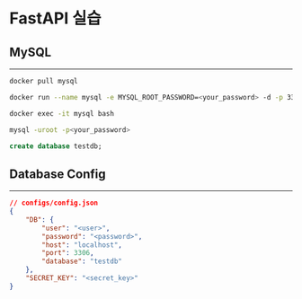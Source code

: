 # FastAPI 실습

## MySQL
---

```bash
docker pull mysql

docker run --name mysql -e MYSQL_ROOT_PASSWORD=<your_password> -d -p 3306:3306 mysql

docker exec -it mysql bash

mysql -uroot -p<your_password>
```

```sql
create database testdb;
```

## Database Config
---

```json
// configs/config.json
{
    "DB": {
        "user": "<user>",
        "password": "<password>",
        "host": "localhost",
        "port": 3306,
        "database": "testdb"
    },
    "SECRET_KEY": "<secret_key>"
}
```

